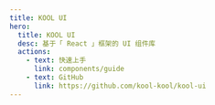 ```yaml
---
title: KOOL UI
hero:
  title: KOOL UI
  desc: 基于「 React 」框架的 UI 组件库
  actions:
    - text: 快速上手
      link: components/guide
    - text: GitHub
      link: https://github.com/kool-kool/kool-ui
---
```

